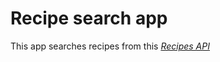# Recipe search app
This app searches recipes from this [*Recipes API*](http://www.recipepuppy.com/about/api/?q=w)

